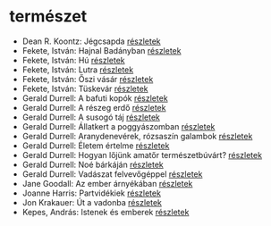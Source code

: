 # természet

- Dean R. Koontz: Jégcsapda [részletek](_details/%7Bopf.creator%7D.md#id_1083)
- Fekete, István: Hajnal Badányban [részletek](_details/%7Bopf.creator%7D.md#id_729)
- Fekete, István: Hú [részletek](_details/%7Bopf.creator%7D.md#id_730)
- Fekete, István: Lutra [részletek](_details/%7Bopf.creator%7D.md#id_735)
- Fekete, István: Őszi vásár [részletek](_details/%7Bopf.creator%7D.md#id_736)
- Fekete, István: Tüskevár [részletek](_details/%7Bopf.creator%7D.md#id_121)
- Gerald Durrell: A bafuti kopók [részletek](_details/%7Bopf.creator%7D.md#id_862)
- Gerald Durrell: A részeg erdő [részletek](_details/%7Bopf.creator%7D.md#id_878)
- Gerald Durrell: A susogó táj [részletek](_details/%7Bopf.creator%7D.md#id_871)
- Gerald Durrell: Állatkert a poggyászomban [részletek](_details/%7Bopf.creator%7D.md#id_49)
- Gerald Durrell: Aranydenevérek, rózsaszín galambok [részletek](_details/%7Bopf.creator%7D.md#id_875)
- Gerald Durrell: Életem értelme [részletek](_details/%7Bopf.creator%7D.md#id_873)
- Gerald Durrell: Hogyan lőjünk amatőr természetbúvárt? [részletek](_details/%7Bopf.creator%7D.md#id_869)
- Gerald Durrell: Noé bárkáján [részletek](_details/%7Bopf.creator%7D.md#id_870)
- Gerald Durrell: Vadászat felvevőgéppel [részletek](_details/%7Bopf.creator%7D.md#id_863)
- Jane Goodall: Az ember árnyékában [részletek](_details/%7Bopf.creator%7D.md#id_402)
- Joanne Harris: Partvidékiek [részletek](_details/%7Bopf.creator%7D.md#id_1128)
- Jon Krakauer: Út a vadonba [részletek](_details/%7Bopf.creator%7D.md#id_797)
- Kepes, András: Istenek és emberek [részletek](_details/%7Bopf.creator%7D.md#id_1232)
